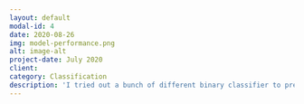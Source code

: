 ```yaml
---
layout: default
modal-id: 4
date: 2020-08-26
img: model-performance.png
alt: image-alt
project-date: July 2020
client:
category: Classification
description: 'I tried out a bunch of different binary classifier to predict heart disease. I focused on exploring a variety of relatively simple classifiers (read: no neural networks)––Support Vector Machines, Decision Trees and Random Forests, AdaBoost and XGBoost, KNN––and fine tuning each to upwards of 85% accuracy on test data. My final model, an ensemble Voting Classifier, combines some of the best models to achieve 89% accuracy on test data. Find the full project on <a href="https://github.com/stlanier/Flatiron-School-Module-3-Project">GitHub</a>.'
---
```

